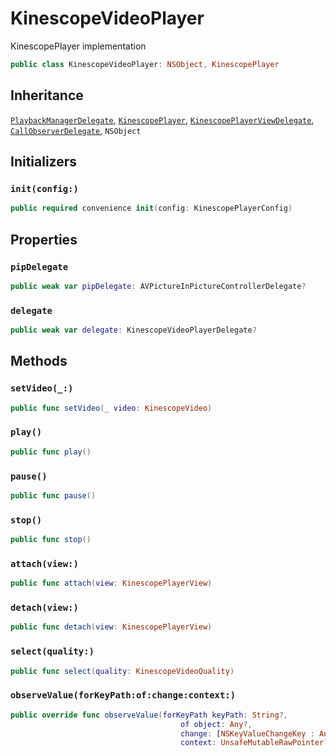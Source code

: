 # KinescopeVideoPlayer

KinescopePlayer implementation

``` swift
public class KinescopeVideoPlayer: NSObject, KinescopePlayer 
```

## Inheritance

[`PlaybackManagerDelegate`](/Documentation/PlaybackManagerDelegate), [`KinescopePlayer`](/Documentation/KinescopePlayer), [`KinescopePlayerViewDelegate`](/Documentation/KinescopePlayerViewDelegate), [`CallObserverDelegate`](/Documentation/CallObserverDelegate), `NSObject`

## Initializers

### `init(config:)`

``` swift
public required convenience init(config: KinescopePlayerConfig) 
```

## Properties

### `pipDelegate`

``` swift
public weak var pipDelegate: AVPictureInPictureControllerDelegate? 
```

### `delegate`

``` swift
public weak var delegate: KinescopeVideoPlayerDelegate?
```

## Methods

### `setVideo(_:)`

``` swift
public func setVideo(_ video: KinescopeVideo) 
```

### `play()`

``` swift
public func play() 
```

### `pause()`

``` swift
public func pause() 
```

### `stop()`

``` swift
public func stop() 
```

### `attach(view:)`

``` swift
public func attach(view: KinescopePlayerView) 
```

### `detach(view:)`

``` swift
public func detach(view: KinescopePlayerView) 
```

### `select(quality:)`

``` swift
public func select(quality: KinescopeVideoQuality) 
```

### `observeValue(forKeyPath:of:change:context:)`

``` swift
public override func observeValue(forKeyPath keyPath: String?,
                                      of object: Any?,
                                      change: [NSKeyValueChangeKey : Any]?,
                                      context: UnsafeMutableRawPointer?) 
```

